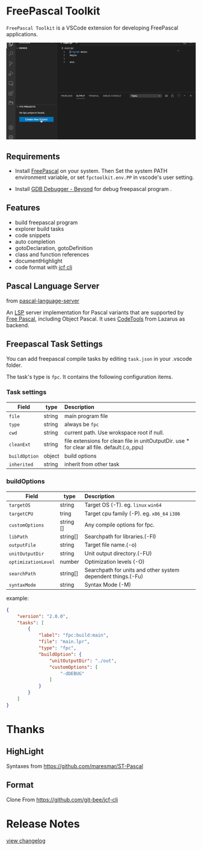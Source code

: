 # FreePascal Toolkit 
`FreePascal Toolkit` is a VSCode extension for developing FreePascal applications.

![FreePascal Toolkit preview](images/fpctoolkit.gif)

## Requirements

- Install [FreePascal](https://www.freepascal.org/download.var) on your system. Then Set the system PATH environment variable, or set `fpctoolkit.env.PP` in vscode's user setting. 

- Install [GDB Debugger - Beyond](https://marketplace.visualstudio.com/items?itemName=coolchyni.beyond-debug) for  debug freepascal program .


## Features
- build freepascal program
- explorer build tasks
- code snippets
- auto completion
- gotoDeclaration, gotoDefinition
- class and function references 
- documentHighlight
- code format with [jcf cli](https://github.com/coolchyni/jcf-cli)

## Pascal Language Server 

from [pascal-language-server](https://github.com/coolchyni/pascal-language-server)

An [LSP](https://microsoft.github.io/language-server-protocol/) server
implementation for Pascal variants that are supported by [Free
Pascal](https://www.freepascal.org/), including Object Pascal. It uses
[CodeTools](https://wiki.lazarus.freepascal.org/Codetools) from
Lazarus as backend.

## Freepascal Task Settings

You can add freepascal compile tasks by editing `task.json` in your .vscode folder.

The task's type is `fpc`. It contains the following configuration items.

### Task settings
Field   | type  |  Description  |
------  | ----- |  :-------------
`file`  | string|main program file
`type`  | string|always be `fpc`
`cwd`   | string|current path. Use wrokspace root if null.
`cleanExt`|string|file extensions for clean file in unitOutputDir. use * for clear all file. default:(.o,.ppu)
`buildOption`|object|build options
`inherited`|string| inherit from other task

### buildOptions
Field  | type | Description  |
-------| ---- |:---------------
`targetOS`  | string | Target OS (-T).  eg. `linux` `win64`
`targetCPU` |tring| Target cpu family (-P). eg. `x86_64` `i386`
`customOptions`|string []| Any compile options for fpc.     
`libPath`|string[]|Searchpath for libraries.(-Fl)
`outputFile`| string| Target file name.(-o)
`unitOutputDir`| string|Unit output directory.(-FU)
`optimizationLevel`| number|Optimization levels (-O)
`searchPath`| string[]|Searchpath for units and other system dependent things.(-Fu)
`syntaxMode`| string|Syntax Mode (-M)

example:
~~~json
{
	"version": "2.0.0",
	"tasks": [
		{
			"label": "fpc:build:main",
			"file": "main.lpr",
			"type": "fpc",
			"buildOption": {
				"unitOutputDir": "./out",
				"customOptions": [
					"-dDEBUG"
				]
			}
		}
	]
}
~~~

# Thanks
## HighLight

Syntaxes from https://github.com/maresmar/ST-Pascal

## Format

Clone From https://github.com/git-bee/jcf-cli


# Release Notes

[view changelog](CHANGELOG.md)


